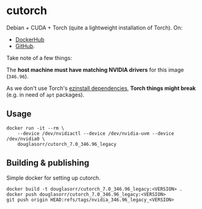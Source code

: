 # cutorch

Debian + CUDA + Torch (quite a lightweight installation of Torch). On:

 - [DockerHub](https://hub.docker.com/r/douglasorr/cutorch_7.0_346.96_legacy/)
 - [GitHub](https://github.com/DouglasOrr/CutorchDocker).

Take note of a few things:

The **host machine must have matching NVIDIA drivers** for this image (`346.96`).

As we don't use Torch's [ezinstall dependencies](https://github.com/torch/ezinstall/blob/master/install-deps), **Torch things might break** (e.g. in need of `apt` packages).

## Usage

    docker run -it --rm \
        --device /dev/nvidiactl --device /dev/nvidia-uvm --device /dev/nvidia0 \
        douglasorr/cutorch_7.0_346.96_legacy

## Building & publishing

Simple docker for setting up cutorch.

    docker build -t douglasorr/cutorch_7.0_346.96_legacy:<VERSION> .
    docker push douglasorr/cutorch_7.0_346.96_legacy:<VERSION>
    git push origin HEAD:refs/tags/nvidia_346.96_legacy_<VERSION>
